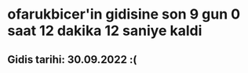 # ofarukbicer'in gidisine son 9 gun 0 saat 12 dakika 12 saniye kaldi

## Gidis tarihi: 30.09.2022 :(